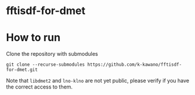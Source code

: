 # fftisdf-for-dmet

# How to run
Clone the repository with submodules
```
git clone --recurse-submodules https://github.com/k-kawano/fftisdf-for-dmet.git
```
Note that `libdmet2` and `lno-klno` are not yet public, please verify if you have 
the correct access to them.